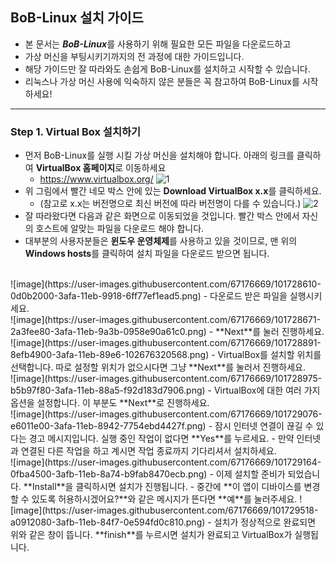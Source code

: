 ## BoB-Linux 설치 가이드
- 본 문서는 ***BoB-Linux***를 사용하기 위해 필요한 모든 파일을 다운로드하고
- 가상 머신을 부팅시키기까지의 전 과정에 대한 가이드입니다.
- 해당 가이드만 잘 따라와도 손쉽게 BoB-Linux를 설치하고 시작할 수 있습니다.
- 리눅스나 가상 머신 사용에 익숙하지 않은 분들은 꼭 참고하여 BoB-Linux를 시작하세요!
-----
### Step 1. Virtual Box 설치하기
- 먼저 BoB-Linux를 실행 시킬 가상 머신을 설치해야 합니다. 아래의 링크를 클릭하여 **VirtualBox 홈페이지**로 이동하세요
  - https://www.virtualbox.org/
![1](https://user-images.githubusercontent.com/67176669/101727951-d1238b00-3af8-11eb-8e33-f062ef75ac8c.PNG)
- 위 그림에서 빨간 네모 박스 안에 있는 **Download VirtualBox x.x**를 클릭하세요.
  - (참고로 x.x는 버전명으로 최신 버전에 따라 버전명이 다를 수 있습니다.)
![2](https://user-images.githubusercontent.com/67176669/101728212-560ea480-3af9-11eb-947c-9b8b45d0f126.PNG)
- 잘 따라왔다면 다음과 같은 화면으로 이동되었을 것입니다. 빨간 박스 안에서 자신의 호스트에 알맞는 파일을 다운로드 해야 합니다.
- 대부분의 사용자분들은 **윈도우 운영체제**를 사용하고 있을 것이므로, 맨 위의 **Windows hosts**를 클릭하여 설치 파일을 다운로드 받으면 됩니다.
<br />
![image](https://user-images.githubusercontent.com/67176669/101728610-0d0b2000-3afa-11eb-9918-6ff77ef1ead5.png)
- 다운로드 받은 파일을 실행시키세요. 
<br />
![image](https://user-images.githubusercontent.com/67176669/101728671-2a3fee80-3afa-11eb-9a3b-0958e90a61c0.png)
- **Next**를 눌러 진행하세요.
<br />
![image](https://user-images.githubusercontent.com/67176669/101728891-8efb4900-3afa-11eb-89e6-102676320568.png)
- VirtualBox를 설치할 위치를 선택합니다. 따로 설정할 위치가 없으시다면 그냥 **Next**를 눌러서 진행하세요.
<br />
![image](https://user-images.githubusercontent.com/67176669/101728975-b5b97f80-3afa-11eb-88a5-f92d183d7906.png)
- VirtualBox에 대한 여러 가지 옵션을 설정합니다. 이 부분도 **Next**로 진행하세요.
<br />
![image](https://user-images.githubusercontent.com/67176669/101729076-e6011e00-3afa-11eb-8942-7754ebd4427f.png)
- 잠시 인터넷 연결이 끊길 수 있다는 경고 메시지입니다. 실행 중인 작업이 없다면 **Yes**를 누르세요.
  - 만약 인터넷과 연결된 다른 작업을 하고 계시면 작업 종료까지 기다리셔서 설치하세요.
<br />
![image](https://user-images.githubusercontent.com/67176669/101729164-0fba4500-3afb-11eb-8a74-b9fab8470ecb.png)
- 이제 설치할 준비가 되었습니다. **Install**을 클릭하시면 설치가 진행됩니다.
  - 중간에 **이 앱이 디바이스를 변경할 수 있도록 허용하시겠어요?**와 같은 메시지가 뜬다면 **예**를 눌러주세요.
![image](https://user-images.githubusercontent.com/67176669/101729518-a0912080-3afb-11eb-84f7-0e594fd0c810.png)
- 설치가 정상적으로 완료되면 위와 같은 창이 뜹니다. **finish**를 누르시면 설치가 완료되고 VirtualBox가 실행됩니다.

